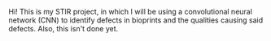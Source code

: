 Hi! This is my STIR project, in which I will be using a convolutional neural network (CNN) to identify defects in bioprints and the qualities causing said defects. Also, this isn't done yet. 
